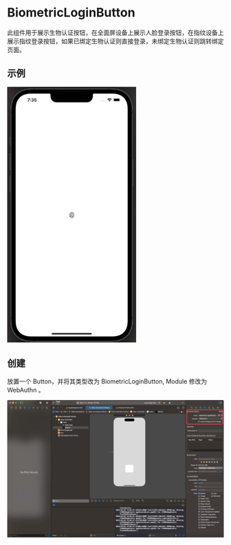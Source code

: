 # BiometricLoginButton

<LastUpdated/>

此组件用于展示生物认证按钮，在全面屏设备上展示人脸登录按钮，在指纹设备上展示指纹登录按钮，如果已绑定生物认证则直接登录，未绑定生物认证则跳转绑定页面。

## 示例

<img src="./../images/webauthn3.png" alt="drawing" width="300"/>

## 创建

放置一个 Button，并将其类型改为 BiometricLoginButton, Module 修改为 WebAuthn 。

![](./../images/webauthn4.png)
